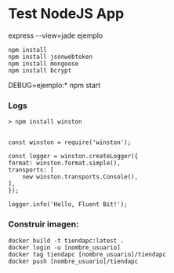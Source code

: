 # Test NodeJS App

express --view=jade ejemplo

    npm install
    npm install jsonwebtoken
    npm install mongoose
    npm install bcrypt

DEBUG=ejemplo:* npm start


### Logs
    > npm install winston


    const winston = require('winston');

    const logger = winston.createLogger({
    format: winston.format.simple(),
    transports: [
        new winston.transports.Console(),
    ],
    });

    logger.info('Hello, Fluent Bit!');

### Construir imagen:

    docker build -t tiendapc:latest .
    docker login -u [nombre_usuario]
    docker tag tiendapc [nombre_usuario]/tiendapc 
    docker push [nombre_usuario]/tiendapc


